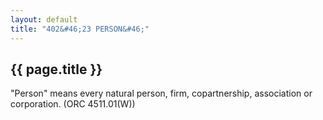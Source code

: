 ```yaml
---
layout: default 
title: "402&#46;23 PERSON&#46;"
---
```


{{ page.title }}
----------------

"Person" means every natural person, firm, copartnership, association or
corporation. (ORC 4511.01(W))
